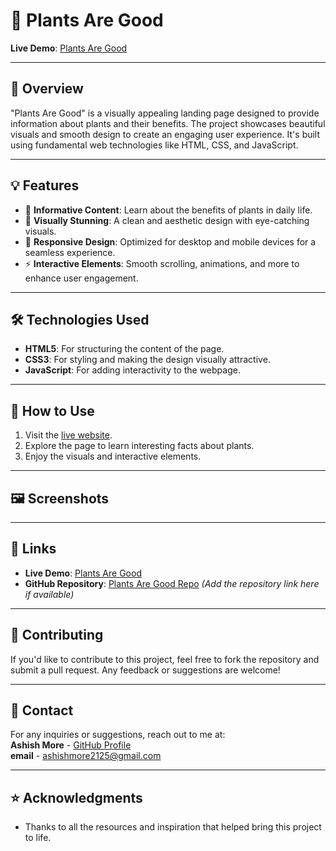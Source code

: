 # 🌱 Plants Are Good  

**Live Demo**: [Plants Are Good](https://ashish-more-02.github.io/Plants-are-good/)

---

## 📖 Overview  

"Plants Are Good" is a visually appealing landing page designed to provide information about plants and their benefits. The project showcases beautiful visuals and smooth design to create an engaging user experience. It's built using fundamental web technologies like HTML, CSS, and JavaScript.  

---

## 💡 Features  

- 🌿 **Informative Content**: Learn about the benefits of plants in daily life.  
- 🎨 **Visually Stunning**: A clean and aesthetic design with eye-catching visuals.  
- 📱 **Responsive Design**: Optimized for desktop and mobile devices for a seamless experience.  
- ⚡ **Interactive Elements**: Smooth scrolling, animations, and more to enhance user engagement.  

---

## 🛠️ Technologies Used  

- **HTML5**: For structuring the content of the page.  
- **CSS3**: For styling and making the design visually attractive.  
- **JavaScript**: For adding interactivity to the webpage.  

---

## 🚀 How to Use  

1. Visit the [live website](https://ashish-more-02.github.io/Plants-are-good/).  
2. Explore the page to learn interesting facts about plants.  
3. Enjoy the visuals and interactive elements.  

---

## 🖼️ Screenshots  


---

## 🔗 Links  

- **Live Demo**: [Plants Are Good](https://ashish-more-02.github.io/Plants-are-good/)  
- **GitHub Repository**: [Plants Are Good Repo](#) *(Add the repository link here if available)*  

---

## 🤝 Contributing  

If you'd like to contribute to this project, feel free to fork the repository and submit a pull request. Any feedback or suggestions are welcome!  

---

## 📧 Contact  

For any inquiries or suggestions, reach out to me at:  
**Ashish More** - [GitHub Profile](https://github.com/ashish-more-02)  
**email** - ashishmore2125@gmail.com

---

## ⭐ Acknowledgments  

- Thanks to all the resources and inspiration that helped bring this project to life.  

